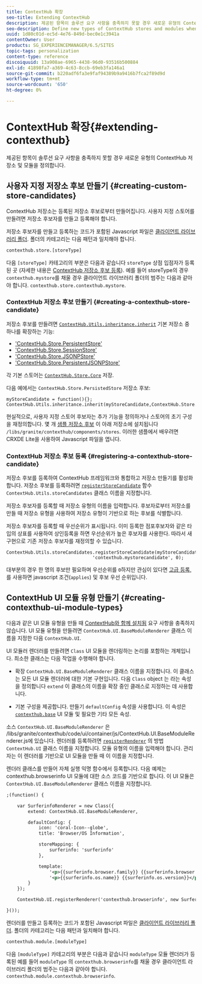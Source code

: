 ```yaml
---
title: ContextHub 확장
seo-title: Extending ContextHub
description: 제공된 항목이 솔루션 요구 사항을 충족하지 못할 경우 새로운 유형의 ContextHub 저장소 및 모듈을 정의합니다
seo-description: Define new types of ContextHub stores and modules when the ones provided do not meet your solution requirements
uuid: 1d80c01d-ec5d-4e76-849d-bec0e1c3941a
contentOwner: User
products: SG_EXPERIENCEMANAGER/6.5/SITES
topic-tags: personalization
content-type: reference
discoiquuid: 13a908ae-6965-4438-96d0-93516b500884
exl-id: 41898fa7-a369-4c63-8ccb-69eb3fa146a1
source-git-commit: b220adf6fa3e9faf94389b9a9416b7fca2f89d9d
workflow-type: tm+mt
source-wordcount: '650'
ht-degree: 0%

---
```


# ContextHub 확장{#extending-contexthub}

제공된 항목이 솔루션 요구 사항을 충족하지 못할 경우 새로운 유형의 ContextHub 저장소 및 모듈을 정의합니다.

## 사용자 지정 저장소 후보 만들기 {#creating-custom-store-candidates}

ContextHub 저장소는 등록된 저장소 후보로부터 만들어집니다. 사용자 지정 스토어를 만들려면 저장소 후보자를 만들고 등록해야 합니다.

저장소 후보자를 만들고 등록하는 코드가 포함된 Javascript 파일은 [클라이언트 라이브러리 폴더](/help/sites-developing/clientlibs.md#creating-client-library-folders). 폴더의 카테고리는 다음 패턴과 일치해야 합니다.

```xml
contexthub.store.[storeType]
```

다음 `[storeType]` 카테고리의 부분은 다음과 같습니다 `storeType` 상점 입점자가 등록된 곳 (자세한 내용은 [ContextHub 저장소 후보 등록](/help/sites-developing/ch-extend.md#registering-a-contexthub-store-candidate)). 예를 들어 storeType의 경우 `contexthub.mystore`를 채울 경우 클라이언트 라이브러리 폴더의 범주는 다음과 같아야 합니다. `contexthub.store.contexthub.mystore`.

### ContextHub 저장소 후보 만들기 {#creating-a-contexthub-store-candidate}

저장소 후보를 만들려면 [`ContextHub.Utils.inheritance.inherit`](/help/sites-developing/contexthub-api.md#inherit-child-parent) 기본 저장소 중 하나를 확장하는 기능:

* [&#39;ContextHub.Store.PersistentStore&#39;](/help/sites-developing/contexthub-api.md#contexthub-store-persistedstore)
* [&#39;ContextHub.Store.SessionStore&#39;](/help/sites-developing/contexthub-api.md#contexthub-store-sessionstore)
* [&#39;ContextHub.Store.JSONPStore&#39;](/help/sites-developing/contexthub-api.md#contexthub-store-jsonpstore)
* [&#39;ContextHub.Store.PersistentJSONPStore&#39;](/help/sites-developing/contexthub-api.md#contexthub-store-persistedjsonpstore)

각 기본 스토어는 [`ContextHub.Store.Core`](/help/sites-developing/contexthub-api.md#contexthub-store-core) 저장.

다음 예에서는 `ContextHub.Store.PersistedStore` 저장소 후보:

```
myStoreCandidate = function(){};
ContextHub.Utils.inheritance.inherit(myStoreCandidate,ContextHub.Store.PersistedStore);
```

현실적으로, 사용자 지정 스토어 후보자는 추가 기능을 정의하거나 스토어의 초기 구성을 재정의합니다. 몇 개 [샘플 저장소 후보](/help/sites-developing/ch-samplestores.md) 이 아래 저장소에 설치됩니다 `/libs/granite/contexthub/components/stores`. 이러한 샘플에서 배우려면 CRXDE Lite을 사용하여 Javascript 파일을 엽니다.

### ContextHub 저장소 후보 등록 {#registering-a-contexthub-store-candidate}

저장소 후보를 등록하여 ContextHub 프레임워크와 통합하고 저장소 만들기를 활성화합니다. 저장소 후보를 등록하려면 [`registerStoreCandidate`](/help/sites-developing/contexthub-api.md#registerstorecandidate-store-storetype-priority-applies) 함수 `ContextHub.Utils.storeCandidates` 클래스 이름을 지정합니다.

저장소 후보자를 등록할 때 저장소 유형의 이름을 입력합니다. 후보자로부터 저장소를 만들 때 저장소 유형을 사용하여 저장소 유형이 기반으로 하는 후보를 식별합니다.

저장소 후보자를 등록할 때 우선순위가 표시됩니다. 이미 등록한 점포후보자와 같은 타입의 상표를 사용하여 상인등록을 하면 우선순위가 높은 후보자를 사용한다. 따라서 새 구현으로 기존 저장소 후보자를 재정의할 수 있습니다.

```
ContextHub.Utils.storeCandidates.registerStoreCandidate(myStoreCandidate,
                                'contexthub.mystorecandidate', 0);
```

대부분의 경우 한 명의 후보만 필요하며 우선순위를 `0`하지만 관심이 있다면 [고급 등록,](/help/sites-developing/contexthub-api.md#registerstorecandidate-store-storetype-priority-applies) 를 사용하면 javascript 조건(`applies`) 및 후보 우선 순위입니다.

## ContextHub UI 모듈 유형 만들기 {#creating-contexthub-ui-module-types}

다음과 같은 UI 모듈 유형을 만들 때 [ContextHub와 함께 설치됨](/help/sites-developing/ch-samplemodules.md) 요구 사항을 충족하지 않습니다. UI 모듈 유형을 만들려면 `ContextHub.UI.BaseModuleRenderer` 클래스 이름을 지정한 다음 `ContextHub.UI`.

UI 모듈러 렌더러를 만들려면 `Class` UI 모듈을 렌더링하는 논리를 포함하는 개체입니다. 최소한 클래스는 다음 작업을 수행해야 합니다.

* 확장 `ContextHub.UI.BaseModuleRenderer` 클래스 이름을 지정합니다. 이 클래스는 모든 UI 모듈 렌더러에 대한 기본 구현입니다. 다음 `Class` object 는 라는 속성을 정의합니다 `extend` 이 클래스의 이름을 확장 중인 클래스로 지정하는 데 사용합니다.

* 기본 구성을 제공합니다. 만들기 `defaultConfig` 속성을 사용합니다. 이 속성은 [`contexthub.base`](/help/sites-developing/ch-samplemodules.md#contexthub-base-ui-module-type) UI 모듈 및 필요한 기타 모든 속성.

소스 `ContextHub.UI.BaseModuleRenderer` 은 /libs/granite/contexthub/code/ui/container/js/ContextHub.UI.BaseModuleRenderer.js에 있습니다.  렌더러를 등록하려면 [`registerRenderer`](/help/sites-developing/contexthub-api.md#registerrenderer-moduletype-renderer-dontrender) 의 방법 `ContextHub.UI` 클래스 이름을 지정합니다. 모듈 유형의 이름을 입력해야 합니다. 관리자는 이 렌더러를 기반으로 UI 모듈을 만들 때 이 이름을 지정합니다.

렌더러 클래스를 만들어 자체 실행 익명 함수에서 등록합니다. 다음 예제는 contexthub.browserinfo UI 모듈에 대한 소스 코드를 기반으로 합니다. 이 UI 모듈은 `ContextHub.UI.BaseModuleRenderer` 클래스 이름을 지정합니다.

```xml
;(function() {

    var SurferinfoRenderer = new Class({
        extend: ContextHub.UI.BaseModuleRenderer,

        defaultConfig: {
            icon: 'coral-Icon--globe',
            title: 'Browser/OS Information',

            storeMapping: {
                surferinfo: 'surferinfo'
            },

            template:
                '<p>{{surferinfo.browser.family}} {{surferinfo.browser.version}}</p>' +
                '<p>{{surferinfo.os.name}} {{surferinfo.os.version}}</p>'
        }
    });

    ContextHub.UI.registerRenderer('contexthub.browserinfo', new SurferinfoRenderer());

}());
```

렌더러를 만들고 등록하는 코드가 포함된 Javascript 파일은 [클라이언트 라이브러리 폴더](/help/sites-developing/clientlibs.md#creating-client-library-folders). 폴더의 카테고리는 다음 패턴과 일치해야 합니다.

```xml
contexthub.module.[moduleType]
```

다음 `[moduleType]` 카테고리의 부분은 다음과 같습니다 `moduleType` 모듈 렌더러가 등록된 예를 들어 `moduleType` 의 `contexthub.browserinfo`를 채울 경우 클라이언트 라이브러리 폴더의 범주는 다음과 같아야 합니다. `contexthub.module.contexthub.browserinfo`.
